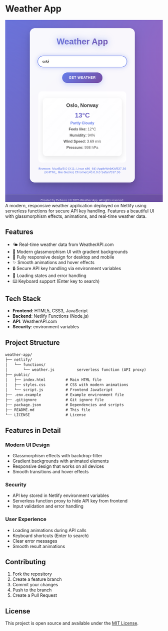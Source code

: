 
# Weather App

![Weather App Screenshot](weather.png)
A modern, responsive weather application deployed on Netlify using serverless functions for secure API key handling. Features a beautiful UI with glassmorphism effects, animations, and real-time weather data.

## Features

- 🌤️ Real-time weather data from WeatherAPI.com
- 🎨 Modern glassmorphism UI with gradient backgrounds
- 📱 Fully responsive design for desktop and mobile
- ✨ Smooth animations and hover effects
- 🔒 Secure API key handling via  environment variables
- 🚀 Loading states and error handling
- ⌨️ Keyboard support (Enter key to search)

## Tech Stack

- **Frontend**: HTML5, CSS3, JavaScript
- **Backend**: Netlify Functions (Node.js)
- **API**: WeatherAPI.com
- **Security**: environment variables


## Project Structure

```
weather-app/
├── netlify/
│   └── functions/
│       └── weather.js          serverless function (API proxy)
├── public/
│   ├── index.html         # Main HTML file
│   ├── styles.css         # CSS with modern animations
│   └── script.js          # Frontend JavaScript
├── .env.example           # Example environment file
├── .gitignore             # Git ignore file
├── package.json           # Dependencies and scripts
├── README.md              # This file
└── LICENSE                # License
```

## Features in Detail

### Modern UI Design
- Glassmorphism effects with backdrop-filter
- Gradient backgrounds with animated elements
- Responsive design that works on all devices
- Smooth transitions and hover effects

### Security
- API key stored in Netlify environment variables
- Serverless function proxy to hide API key from frontend
- Input validation and error handling

### User Experience
- Loading animations during API calls
- Keyboard shortcuts (Enter to search)
- Clear error messages
- Smooth result animations

## Contributing

1. Fork the repository
2. Create a feature branch
3. Commit your changes
4. Push to the branch
5. Create a Pull Request

## License

This project is open source and available under the [MIT License](LICENSE).
